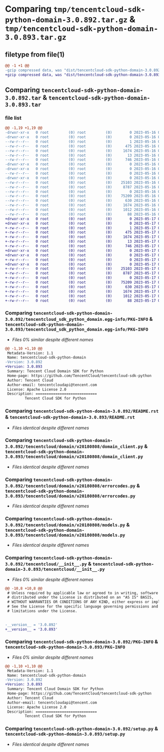 # Comparing `tmp/tencentcloud-sdk-python-domain-3.0.892.tar.gz` & `tmp/tencentcloud-sdk-python-domain-3.0.893.tar.gz`

## filetype from file(1)

```diff
@@ -1 +1 @@
-gzip compressed data, was "dist/tencentcloud-sdk-python-domain-3.0.892.tar", last modified: Tue May 16 00:35:12 2023, max compression
+gzip compressed data, was "dist/tencentcloud-sdk-python-domain-3.0.893.tar", last modified: Wed May 17 03:29:43 2023, max compression
```

## Comparing `tencentcloud-sdk-python-domain-3.0.892.tar` & `tencentcloud-sdk-python-domain-3.0.893.tar`

### file list

```diff
@@ -1,19 +1,19 @@
-drwxr-xr-x   0 root         (0) root         (0)        0 2023-05-16 00:35:12.000000 tencentcloud-sdk-python-domain-3.0.892/
-drwxr-xr-x   0 root         (0) root         (0)        0 2023-05-16 00:35:12.000000 tencentcloud-sdk-python-domain-3.0.892/tencentcloud_sdk_python_domain.egg-info/
--rw-r--r--   0 root         (0) root         (0)        1 2023-05-16 00:35:12.000000 tencentcloud-sdk-python-domain-3.0.892/tencentcloud_sdk_python_domain.egg-info/dependency_links.txt
--rw-r--r--   0 root         (0) root         (0)      475 2023-05-16 00:35:12.000000 tencentcloud-sdk-python-domain-3.0.892/tencentcloud_sdk_python_domain.egg-info/SOURCES.txt
--rw-r--r--   0 root         (0) root         (0)     1674 2023-05-16 00:35:12.000000 tencentcloud-sdk-python-domain-3.0.892/tencentcloud_sdk_python_domain.egg-info/PKG-INFO
--rw-r--r--   0 root         (0) root         (0)       13 2023-05-16 00:35:12.000000 tencentcloud-sdk-python-domain-3.0.892/tencentcloud_sdk_python_domain.egg-info/top_level.txt
--rw-r--r--   0 root         (0) root         (0)      746 2023-05-16 00:35:12.000000 tencentcloud-sdk-python-domain-3.0.892/README.rst
-drwxr-xr-x   0 root         (0) root         (0)        0 2023-05-16 00:35:12.000000 tencentcloud-sdk-python-domain-3.0.892/tencentcloud/
-drwxr-xr-x   0 root         (0) root         (0)        0 2023-05-16 00:35:12.000000 tencentcloud-sdk-python-domain-3.0.892/tencentcloud/domain/
--rw-r--r--   0 root         (0) root         (0)        0 2023-05-16 00:35:12.000000 tencentcloud-sdk-python-domain-3.0.892/tencentcloud/domain/__init__.py
-drwxr-xr-x   0 root         (0) root         (0)        0 2023-05-16 00:35:12.000000 tencentcloud-sdk-python-domain-3.0.892/tencentcloud/domain/v20180808/
--rw-r--r--   0 root         (0) root         (0)    25103 2023-05-16 00:35:12.000000 tencentcloud-sdk-python-domain-3.0.892/tencentcloud/domain/v20180808/domain_client.py
--rw-r--r--   0 root         (0) root         (0)     8787 2023-05-16 00:35:12.000000 tencentcloud-sdk-python-domain-3.0.892/tencentcloud/domain/v20180808/errorcodes.py
--rw-r--r--   0 root         (0) root         (0)        0 2023-05-16 00:35:12.000000 tencentcloud-sdk-python-domain-3.0.892/tencentcloud/domain/v20180808/__init__.py
--rw-r--r--   0 root         (0) root         (0)    75209 2023-05-16 00:35:12.000000 tencentcloud-sdk-python-domain-3.0.892/tencentcloud/domain/v20180808/models.py
--rw-r--r--   0 root         (0) root         (0)      630 2023-05-16 00:35:12.000000 tencentcloud-sdk-python-domain-3.0.892/tencentcloud/__init__.py
--rw-r--r--   0 root         (0) root         (0)     1674 2023-05-16 00:35:12.000000 tencentcloud-sdk-python-domain-3.0.892/PKG-INFO
--rw-r--r--   0 root         (0) root         (0)     1012 2023-05-16 00:35:12.000000 tencentcloud-sdk-python-domain-3.0.892/setup.py
--rw-r--r--   0 root         (0) root         (0)       88 2023-05-16 00:35:12.000000 tencentcloud-sdk-python-domain-3.0.892/setup.cfg
+drwxr-xr-x   0 root         (0) root         (0)        0 2023-05-17 03:29:43.000000 tencentcloud-sdk-python-domain-3.0.893/
+drwxr-xr-x   0 root         (0) root         (0)        0 2023-05-17 03:29:43.000000 tencentcloud-sdk-python-domain-3.0.893/tencentcloud_sdk_python_domain.egg-info/
+-rw-r--r--   0 root         (0) root         (0)        1 2023-05-17 03:29:43.000000 tencentcloud-sdk-python-domain-3.0.893/tencentcloud_sdk_python_domain.egg-info/dependency_links.txt
+-rw-r--r--   0 root         (0) root         (0)      475 2023-05-17 03:29:43.000000 tencentcloud-sdk-python-domain-3.0.893/tencentcloud_sdk_python_domain.egg-info/SOURCES.txt
+-rw-r--r--   0 root         (0) root         (0)     1674 2023-05-17 03:29:43.000000 tencentcloud-sdk-python-domain-3.0.893/tencentcloud_sdk_python_domain.egg-info/PKG-INFO
+-rw-r--r--   0 root         (0) root         (0)       13 2023-05-17 03:29:43.000000 tencentcloud-sdk-python-domain-3.0.893/tencentcloud_sdk_python_domain.egg-info/top_level.txt
+-rw-r--r--   0 root         (0) root         (0)      746 2023-05-17 03:29:43.000000 tencentcloud-sdk-python-domain-3.0.893/README.rst
+drwxr-xr-x   0 root         (0) root         (0)        0 2023-05-17 03:29:43.000000 tencentcloud-sdk-python-domain-3.0.893/tencentcloud/
+drwxr-xr-x   0 root         (0) root         (0)        0 2023-05-17 03:29:43.000000 tencentcloud-sdk-python-domain-3.0.893/tencentcloud/domain/
+-rw-r--r--   0 root         (0) root         (0)        0 2023-05-17 03:29:43.000000 tencentcloud-sdk-python-domain-3.0.893/tencentcloud/domain/__init__.py
+drwxr-xr-x   0 root         (0) root         (0)        0 2023-05-17 03:29:43.000000 tencentcloud-sdk-python-domain-3.0.893/tencentcloud/domain/v20180808/
+-rw-r--r--   0 root         (0) root         (0)    25103 2023-05-17 03:29:43.000000 tencentcloud-sdk-python-domain-3.0.893/tencentcloud/domain/v20180808/domain_client.py
+-rw-r--r--   0 root         (0) root         (0)     8787 2023-05-17 03:29:43.000000 tencentcloud-sdk-python-domain-3.0.893/tencentcloud/domain/v20180808/errorcodes.py
+-rw-r--r--   0 root         (0) root         (0)        0 2023-05-17 03:29:43.000000 tencentcloud-sdk-python-domain-3.0.893/tencentcloud/domain/v20180808/__init__.py
+-rw-r--r--   0 root         (0) root         (0)    75209 2023-05-17 03:29:43.000000 tencentcloud-sdk-python-domain-3.0.893/tencentcloud/domain/v20180808/models.py
+-rw-r--r--   0 root         (0) root         (0)      630 2023-05-17 03:29:43.000000 tencentcloud-sdk-python-domain-3.0.893/tencentcloud/__init__.py
+-rw-r--r--   0 root         (0) root         (0)     1674 2023-05-17 03:29:43.000000 tencentcloud-sdk-python-domain-3.0.893/PKG-INFO
+-rw-r--r--   0 root         (0) root         (0)     1012 2023-05-17 03:29:43.000000 tencentcloud-sdk-python-domain-3.0.893/setup.py
+-rw-r--r--   0 root         (0) root         (0)       88 2023-05-17 03:29:43.000000 tencentcloud-sdk-python-domain-3.0.893/setup.cfg
```

### Comparing `tencentcloud-sdk-python-domain-3.0.892/tencentcloud_sdk_python_domain.egg-info/PKG-INFO` & `tencentcloud-sdk-python-domain-3.0.893/tencentcloud_sdk_python_domain.egg-info/PKG-INFO`

 * *Files 0% similar despite different names*

```diff
@@ -1,10 +1,10 @@
 Metadata-Version: 1.1
 Name: tencentcloud-sdk-python-domain
-Version: 3.0.892
+Version: 3.0.893
 Summary: Tencent Cloud Domain SDK for Python
 Home-page: https://github.com/TencentCloud/tencentcloud-sdk-python
 Author: Tencent Cloud
 Author-email: tencentcloudapi@tencent.com
 License: Apache License 2.0
 Description: ============================
         Tencent Cloud SDK for Python
```

### Comparing `tencentcloud-sdk-python-domain-3.0.892/README.rst` & `tencentcloud-sdk-python-domain-3.0.893/README.rst`

 * *Files identical despite different names*

### Comparing `tencentcloud-sdk-python-domain-3.0.892/tencentcloud/domain/v20180808/domain_client.py` & `tencentcloud-sdk-python-domain-3.0.893/tencentcloud/domain/v20180808/domain_client.py`

 * *Files identical despite different names*

### Comparing `tencentcloud-sdk-python-domain-3.0.892/tencentcloud/domain/v20180808/errorcodes.py` & `tencentcloud-sdk-python-domain-3.0.893/tencentcloud/domain/v20180808/errorcodes.py`

 * *Files identical despite different names*

### Comparing `tencentcloud-sdk-python-domain-3.0.892/tencentcloud/domain/v20180808/models.py` & `tencentcloud-sdk-python-domain-3.0.893/tencentcloud/domain/v20180808/models.py`

 * *Files identical despite different names*

### Comparing `tencentcloud-sdk-python-domain-3.0.892/tencentcloud/__init__.py` & `tencentcloud-sdk-python-domain-3.0.893/tencentcloud/__init__.py`

 * *Files 0% similar despite different names*

```diff
@@ -10,8 +10,8 @@
 # Unless required by applicable law or agreed to in writing, software
 # distributed under the License is distributed on an "AS IS" BASIS,
 # WITHOUT WARRANTIES OR CONDITIONS OF ANY KIND, either express or implied.
 # See the License for the specific language governing permissions and
 # limitations under the License.
 
 
-__version__ = '3.0.892'
+__version__ = '3.0.893'
```

### Comparing `tencentcloud-sdk-python-domain-3.0.892/PKG-INFO` & `tencentcloud-sdk-python-domain-3.0.893/PKG-INFO`

 * *Files 0% similar despite different names*

```diff
@@ -1,10 +1,10 @@
 Metadata-Version: 1.1
 Name: tencentcloud-sdk-python-domain
-Version: 3.0.892
+Version: 3.0.893
 Summary: Tencent Cloud Domain SDK for Python
 Home-page: https://github.com/TencentCloud/tencentcloud-sdk-python
 Author: Tencent Cloud
 Author-email: tencentcloudapi@tencent.com
 License: Apache License 2.0
 Description: ============================
         Tencent Cloud SDK for Python
```

### Comparing `tencentcloud-sdk-python-domain-3.0.892/setup.py` & `tencentcloud-sdk-python-domain-3.0.893/setup.py`

 * *Files identical despite different names*

